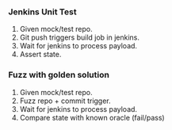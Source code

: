 ### Jenkins Unit Test

1. Given mock/test repo.
2. Git push triggers build job in jenkins.
3. Wait for jenkins to process payload.
4. Assert state.

### Fuzz with golden solution

1. Given mock/test repo.
2. Fuzz repo + commit trigger.
3. Wait for jenkins to process payload.
4. Compare state with known oracle (fail/pass)